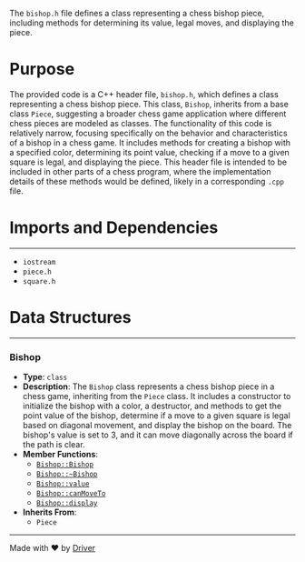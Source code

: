 <!--------------------------------------------------------------------------------->
<!-- IMPORTANT: This file is auto-generated by Driver (https://driver.ai). -------->
<!-- Manual edits may be overwritten on future commits. --------------------------->
<!--------------------------------------------------------------------------------->

The `bishop.h` file defines a class representing a chess bishop piece, including methods for determining its value, legal moves, and displaying the piece.

# Purpose
The provided code is a C++ header file, `bishop.h`, which defines a class representing a chess bishop piece. This class, `Bishop`, inherits from a base class `Piece`, suggesting a broader chess game application where different chess pieces are modeled as classes. The functionality of this code is relatively narrow, focusing specifically on the behavior and characteristics of a bishop in a chess game. It includes methods for creating a bishop with a specified color, determining its point value, checking if a move to a given square is legal, and displaying the piece. This header file is intended to be included in other parts of a chess program, where the implementation details of these methods would be defined, likely in a corresponding `.cpp` file.
# Imports and Dependencies

---
- `iostream`
- `piece.h`
- `square.h`


# Data Structures

---
### Bishop<!-- {{#data_structure:Bishop}} -->
- **Type**: `class`
- **Description**: The `Bishop` class represents a chess bishop piece in a chess game, inheriting from the `Piece` class. It includes a constructor to initialize the bishop with a color, a destructor, and methods to get the point value of the bishop, determine if a move to a given square is legal based on diagonal movement, and display the bishop on the board. The bishop's value is set to 3, and it can move diagonally across the board if the path is clear.
- **Member Functions**:
    - [`Bishop::Bishop`](bishop.cpp.md#BishopBishop)
    - [`Bishop::~Bishop`](bishop.cpp.md#BishopBishop)
    - [`Bishop::value`](bishop.cpp.md#Bishopvalue)
    - [`Bishop::canMoveTo`](bishop.cpp.md#BishopcanMoveTo)
    - [`Bishop::display`](bishop.cpp.md#Bishopdisplay)
- **Inherits From**:
    - `Piece`



---
Made with ❤️ by [Driver](https://www.driver.ai/)